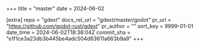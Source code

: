 +++
title = "master"
date = 2024-06-02

[extra]
repo = "gdext"
docs_rel_url = "gdext/master/godot"
pr_url = "https://github.com/godot-rust/gdext"
pr_author = ""
sort_key = 9999-01-01
date_time = 2024-06-02T18:38:04Z
commit_sha = "e1f1ce3a23db3b445be4adc504d63611a663b9a9"
+++



